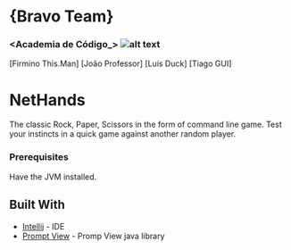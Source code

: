 # {Bravo Team} 
### <Academia de Código_> ![alt text](https://github.com/joaoenes/NetHands/blob/master/resources/logo.png)
[Firmino This.Man]
[João Professor]
[Luís Duck]
[Tiago GUI]

# NetHands

The classic Rock, Paper, Scissors in the form of command line game. Test your instincts in a quick game against another random player.


### Prerequisites

Have the JVM installed.


## Built With

* [Intellij](https://www.jetbrains.com/idea/) - IDE
* [Prompt View](https://github.com/academia-de-codigo/prompt-view) - Promp View java library
